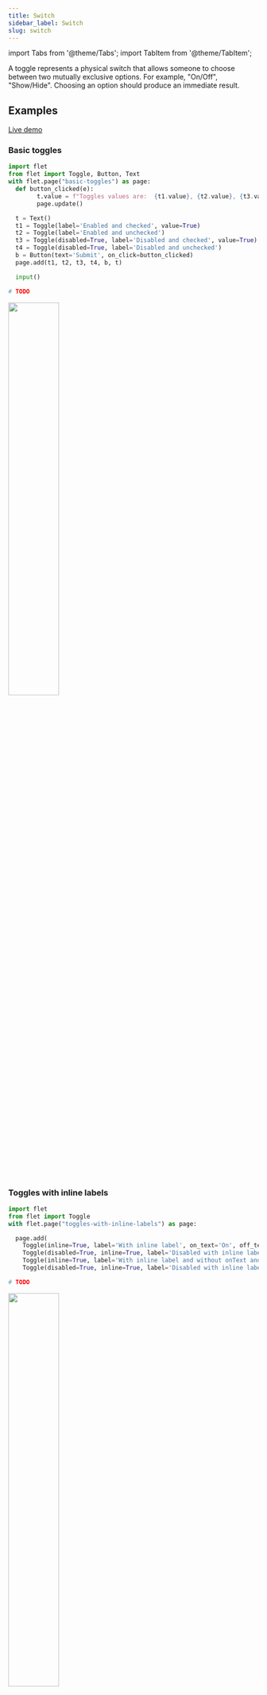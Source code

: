 ```yaml
---
title: Switch
sidebar_label: Switch
slug: switch
---
```

import Tabs from '@theme/Tabs';
import TabItem from '@theme/TabItem';

A toggle represents a physical switch that allows someone to choose between two mutually exclusive options.  For example, "On/Off", "Show/Hide". Choosing an option should produce an immediate result.

## Examples

[Live demo](https://python-toggle-example.pgletio.repl.co)

### Basic toggles

<Tabs groupId="language">
  <TabItem value="python" label="Python" default>

```python
import flet
from flet import Toggle, Button, Text
with flet.page("basic-toggles") as page:
  def button_clicked(e):
        t.value = f"Toggles values are:  {t1.value}, {t2.value}, {t3.value}, {t4.value}."
        page.update()

  t = Text()
  t1 = Toggle(label='Enabled and checked', value=True)
  t2 = Toggle(label='Enabled and unchecked')
  t3 = Toggle(disabled=True, label='Disabled and checked', value=True)
  t4 = Toggle(disabled=True, label='Disabled and unchecked')
  b = Button(text='Submit', on_click=button_clicked)
  page.add(t1, t2, t3, t4, b, t)

  input()
```
  </TabItem>
  <TabItem value="powershell" label="PowerShell">

```powershell
# TODO
```

  </TabItem>
</Tabs>

<img src="/img/docs/controls/toggle/basic-toggles.gif" width="45%" />

### Toggles with inline labels

<Tabs groupId="language">
  <TabItem value="python" label="Python" default>

```python
import flet
from flet import Toggle
with flet.page("toggles-with-inline-labels") as page:

  page.add(
    Toggle(inline=True, label='With inline label', on_text='On', off_text='Off'),
    Toggle(disabled=True, inline=True, label='Disabled with inline label', on_text='On', off_text='Off'),
    Toggle(inline=True, label='With inline label and without onText and offText'),
    Toggle(disabled=True, inline=True, label='Disabled with inline label and without onText and offText'))
```
  </TabItem>
  <TabItem value="powershell" label="PowerShell">

```powershell
# TODO
```

  </TabItem>
</Tabs>

<img src="/img/docs/controls/toggle/toggles-with-inline-labels.gif" width="45%" />

### Toggle with `change` event

<Tabs groupId="language">
  <TabItem value="python" label="Python" default>

```python
import flet
from flet import Toggle
with flet.page("toggle-with-change-event") as page:
  def toggle_changed(e):
    if t.value:
      page.theme = 'dark'
    else:
      page.theme = 'light'
    page.update()

  t = Toggle(label="With 'change' event", on_text="Dark theme", off_text="Light theme", value=False, on_change=toggle_changed)

  page.theme = 'light'
  page.add(t)

  input()
```
  </TabItem>
  <TabItem value="powershell" label="PowerShell">

```powershell
# TODO
```

  </TabItem>
</Tabs>

<img src="/img/docs/controls/toggle/toggle-with-change-event.gif" width="45%" />

## Properties

| Name      | Type    | Default | Description |
| --------- | ------- | ------- | ----------- |
| `value`   | bool    | `false` | Current value of the toggle. |
| `label`   | string  |         | A label for the toggle. |
| `inline`   | bool    | `false` | Whether the label (not the onText/offText) should be positioned inline with the toggle control. |
| `onText`   | string  |         | Text to display when toggle is ON. Caution: when not providing on/off text user may get confused in differentiating the on/off states of the toggle. |
| `offText`  | string  |         | Text to display when toggle is OFF. Caution: when not providing on/off text user may get confused in differentiating the on/off states of the toggle. |
| `focused`  | bool    | `false` | When set to `true` the focus is set on the control when it's shown on the page or page opened. |
| `data`     | string  |         | Additional data attached to the control. The value is passed in `change` event data along with a toggle state. |

## Events

| Name      | Description |
| --------- | ----------- |
| `change`  | Fires when the state of toggle is changed. |
| `focus`   | Fires when the control has received focus. |
| `blur`    | Fires when the control has lost focus. |
